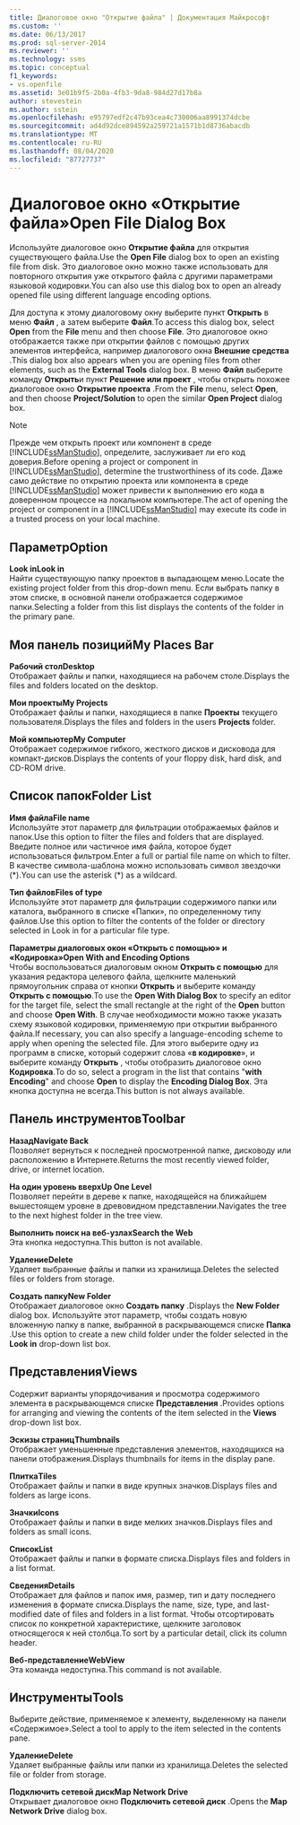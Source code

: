 ```yaml
---
title: Диалоговое окно "Открытие файла" | Документация Майкрософт
ms.custom: ''
ms.date: 06/13/2017
ms.prod: sql-server-2014
ms.reviewer: ''
ms.technology: ssms
ms.topic: conceptual
f1_keywords:
- vs.openfile
ms.assetid: 3e01b9f5-2b0a-4fb3-9da8-984d27d17b8a
author: stevestein
ms.author: sstein
ms.openlocfilehash: e95797edf2c47b93cea4c730006aa8991374dcbe
ms.sourcegitcommit: ad4d92dce894592a259721a1571b1d8736abacdb
ms.translationtype: MT
ms.contentlocale: ru-RU
ms.lasthandoff: 08/04/2020
ms.locfileid: "87727737"
---
```

# <a name="open-file-dialog-box"></a><span data-ttu-id="69752-102">Диалоговое окно «Открытие файла»</span><span class="sxs-lookup"><span data-stu-id="69752-102">Open File Dialog Box</span></span>
  <span data-ttu-id="69752-103">Используйте диалоговое окно **Открытие файла** для открытия существующего файла.</span><span class="sxs-lookup"><span data-stu-id="69752-103">Use the **Open File** dialog box to open an existing file from disk.</span></span> <span data-ttu-id="69752-104">Это диалоговое окно можно также использовать для повторного открытия уже открытого файла с другими параметрами языковой кодировки.</span><span class="sxs-lookup"><span data-stu-id="69752-104">You can also use this dialog box to open an already opened file using different language encoding options.</span></span>  
  
 <span data-ttu-id="69752-105">Для доступа к этому диалоговому окну выберите пункт **Открыть** в меню **Файл** , а затем выберите **Файл**.</span><span class="sxs-lookup"><span data-stu-id="69752-105">To access this dialog box, select **Open** from the **File** menu and then choose **File**.</span></span> <span data-ttu-id="69752-106">Это диалоговое окно отображается также при открытии файлов с помощью других элементов интерфейса, например диалогового окна **Внешние средства** .</span><span class="sxs-lookup"><span data-stu-id="69752-106">This dialog box also appears when you are opening files from other elements, such as the **External Tools** dialog box.</span></span> <span data-ttu-id="69752-107">В меню **Файл** выберите команду **Открыть**и пункт **Решение или проект** , чтобы открыть похожее диалоговое окно **Открытие проекта** .</span><span class="sxs-lookup"><span data-stu-id="69752-107">From the **File** menu, select **Open**, and then choose **Project/Solution** to open the similar **Open Project** dialog box.</span></span>  
  
> [!NOTE]  
>  <span data-ttu-id="69752-108">Прежде чем открыть проект или компонент в среде [!INCLUDE[ssManStudio](../../includes/ssmanstudio-md.md)], определите, заслуживает ли его код доверия.</span><span class="sxs-lookup"><span data-stu-id="69752-108">Before opening a project or component in [!INCLUDE[ssManStudio](../../includes/ssmanstudio-md.md)], determine the trustworthiness of its code.</span></span> <span data-ttu-id="69752-109">Даже само действие по открытию проекта или компонента в среде [!INCLUDE[ssManStudio](../../includes/ssmanstudio-md.md)] может привести к выполнению его кода в доверенном процессе на локальном компьютере.</span><span class="sxs-lookup"><span data-stu-id="69752-109">The act of opening the project or component in a [!INCLUDE[ssManStudio](../../includes/ssmanstudio-md.md)] may execute its code in a trusted process on your local machine.</span></span>  
  
## <a name="option"></a><span data-ttu-id="69752-110">Параметр</span><span class="sxs-lookup"><span data-stu-id="69752-110">Option</span></span>  
 <span data-ttu-id="69752-111">**Look in**</span><span class="sxs-lookup"><span data-stu-id="69752-111">**Look in**</span></span>  
 <span data-ttu-id="69752-112">Найти существующую папку проектов в выпадающем меню.</span><span class="sxs-lookup"><span data-stu-id="69752-112">Locate the existing project folder from this drop-down menu.</span></span> <span data-ttu-id="69752-113">Если выбрать папку в этом списке, в основной панели отображается содержимое папки.</span><span class="sxs-lookup"><span data-stu-id="69752-113">Selecting a folder from this list displays the contents of the folder in the primary pane.</span></span>  
  
## <a name="my-places-bar"></a><span data-ttu-id="69752-114">Моя панель позиций</span><span class="sxs-lookup"><span data-stu-id="69752-114">My Places Bar</span></span>  
 <span data-ttu-id="69752-115">**Рабочий стол**</span><span class="sxs-lookup"><span data-stu-id="69752-115">**Desktop**</span></span>  
 <span data-ttu-id="69752-116">Отображает файлы и папки, находящиеся на рабочем столе.</span><span class="sxs-lookup"><span data-stu-id="69752-116">Displays the files and folders located on the desktop.</span></span>  
  
 <span data-ttu-id="69752-117">**Мои проекты**</span><span class="sxs-lookup"><span data-stu-id="69752-117">**My Projects**</span></span>  
 <span data-ttu-id="69752-118">Отображает файлы и папки, находящиеся в папке **Проекты** текущего пользователя.</span><span class="sxs-lookup"><span data-stu-id="69752-118">Displays the files and folders in the users **Projects** folder.</span></span>  
  
 <span data-ttu-id="69752-119">**Мой компьютер**</span><span class="sxs-lookup"><span data-stu-id="69752-119">**My Computer**</span></span>  
 <span data-ttu-id="69752-120">Отображает содержимое гибкого, жесткого дисков и дисковода для компакт-дисков.</span><span class="sxs-lookup"><span data-stu-id="69752-120">Displays the contents of your floppy disk, hard disk, and CD-ROM drive.</span></span>  
  
## <a name="folder-list"></a><span data-ttu-id="69752-121">Список папок</span><span class="sxs-lookup"><span data-stu-id="69752-121">Folder List</span></span>  
 <span data-ttu-id="69752-122">**Имя файла**</span><span class="sxs-lookup"><span data-stu-id="69752-122">**File name**</span></span>  
 <span data-ttu-id="69752-123">Используйте этот параметр для фильтрации отображаемых файлов и папок.</span><span class="sxs-lookup"><span data-stu-id="69752-123">Use this option to filter the files and folders that are displayed.</span></span> <span data-ttu-id="69752-124">Введите полное или частичное имя файла, которое будет использоваться фильтром.</span><span class="sxs-lookup"><span data-stu-id="69752-124">Enter a full or partial file name on which to filter.</span></span> <span data-ttu-id="69752-125">В качестве символа-шаблона можно использовать символ звездочки (\*).</span><span class="sxs-lookup"><span data-stu-id="69752-125">You can use the asterisk (\*) as a wildcard.</span></span>  
  
 <span data-ttu-id="69752-126">**Тип файлов**</span><span class="sxs-lookup"><span data-stu-id="69752-126">**Files of type**</span></span>  
 <span data-ttu-id="69752-127">Используйте этот параметр для фильтрации содержимого папки или каталога, выбранного в списке «Папки», по определенному типу файлов.</span><span class="sxs-lookup"><span data-stu-id="69752-127">Use this option to filter the contents of the folder or directory selected in Look in for a particular file type.</span></span>  
  
 <span data-ttu-id="69752-128">**Параметры диалоговых окон «Открыть с помощью» и «Кодировка»**</span><span class="sxs-lookup"><span data-stu-id="69752-128">**Open With and Encoding Options**</span></span>  
 <span data-ttu-id="69752-129">Чтобы воспользоваться диалоговым окном **Открыть с помощью** для указания редактора целевого файла, щелкните маленький прямоугольник справа от кнопки **Открыть** и выберите команду **Открыть с помощью**.</span><span class="sxs-lookup"><span data-stu-id="69752-129">To use the **Open With Dialog Box** to specify an editor for the target file, select the small rectangle at the right of the **Open** button and choose **Open With**.</span></span> <span data-ttu-id="69752-130">В случае необходимости можно также указать схему языковой кодировки, применяемую при открытии выбранного файла.</span><span class="sxs-lookup"><span data-stu-id="69752-130">If necessary, you can also specify a language-encoding scheme to apply when opening the selected file.</span></span> <span data-ttu-id="69752-131">Для этого выберите одну из программ в списке, который содержит слова «**в кодировке**», и выберите команду **Открыть** , чтобы отобразить диалоговое окно **Кодировка**.</span><span class="sxs-lookup"><span data-stu-id="69752-131">To do so, select a program in the list that contains "**with Encoding**" and choose **Open** to display the **Encoding Dialog Box**.</span></span> <span data-ttu-id="69752-132">Эта кнопка доступна не всегда.</span><span class="sxs-lookup"><span data-stu-id="69752-132">This button is not always available.</span></span>  
  
## <a name="toolbar"></a><span data-ttu-id="69752-133">Панель инструментов</span><span class="sxs-lookup"><span data-stu-id="69752-133">Toolbar</span></span>  
 <span data-ttu-id="69752-134">**Назад**</span><span class="sxs-lookup"><span data-stu-id="69752-134">**Navigate Back**</span></span>  
 <span data-ttu-id="69752-135">Позволяет вернуться к последней просмотренной папке, дисководу или расположению в Интернете.</span><span class="sxs-lookup"><span data-stu-id="69752-135">Returns the most recently viewed folder, drive, or internet location.</span></span>  
  
 <span data-ttu-id="69752-136">**На один уровень вверх**</span><span class="sxs-lookup"><span data-stu-id="69752-136">**Up One Level**</span></span>  
 <span data-ttu-id="69752-137">Позволяет перейти в дереве к папке, находящейся на ближайшем вышестоящем уровне в древовидном представлении.</span><span class="sxs-lookup"><span data-stu-id="69752-137">Navigates the tree to the next highest folder in the tree view.</span></span>  
  
 <span data-ttu-id="69752-138">**Выполнить поиск на веб-узлах**</span><span class="sxs-lookup"><span data-stu-id="69752-138">**Search the Web**</span></span>  
 <span data-ttu-id="69752-139">Эта кнопка недоступна.</span><span class="sxs-lookup"><span data-stu-id="69752-139">This button is not available.</span></span>  
  
 <span data-ttu-id="69752-140">**Удаление**</span><span class="sxs-lookup"><span data-stu-id="69752-140">**Delete**</span></span>  
 <span data-ttu-id="69752-141">Удаляет выбранные файлы и папки из хранилища.</span><span class="sxs-lookup"><span data-stu-id="69752-141">Deletes the selected files or folders from storage.</span></span>  
  
 <span data-ttu-id="69752-142">**Создать папку**</span><span class="sxs-lookup"><span data-stu-id="69752-142">**New Folder**</span></span>  
 <span data-ttu-id="69752-143">Отображает диалоговое окно **Создать папку** .</span><span class="sxs-lookup"><span data-stu-id="69752-143">Displays the **New Folder** dialog box.</span></span> <span data-ttu-id="69752-144">Используйте этот параметр, чтобы создать новую вложенную папку в папке, выбранной в раскрывающемся списке **Папка** .</span><span class="sxs-lookup"><span data-stu-id="69752-144">Use this option to create a new child folder under the folder selected in the **Look in** drop-down list box.</span></span>  
  
## <a name="views"></a><span data-ttu-id="69752-145">Представления</span><span class="sxs-lookup"><span data-stu-id="69752-145">Views</span></span>  
 <span data-ttu-id="69752-146">Содержит варианты упорядочивания и просмотра содержимого элемента в раскрывающемся списке **Представления** .</span><span class="sxs-lookup"><span data-stu-id="69752-146">Provides options for arranging and viewing the contents of the item selected in the **Views** drop-down list box.</span></span>  
  
 <span data-ttu-id="69752-147">**Эскизы страниц**</span><span class="sxs-lookup"><span data-stu-id="69752-147">**Thumbnails**</span></span>  
 <span data-ttu-id="69752-148">Отображает уменьшенные представления элементов, находящихся на панели отображения.</span><span class="sxs-lookup"><span data-stu-id="69752-148">Displays thumbnails for items in the display pane.</span></span>  
  
 <span data-ttu-id="69752-149">**Плитка**</span><span class="sxs-lookup"><span data-stu-id="69752-149">**Tiles**</span></span>  
 <span data-ttu-id="69752-150">Отображает файлы и папки в виде крупных значков.</span><span class="sxs-lookup"><span data-stu-id="69752-150">Displays files and folders as large icons.</span></span>  
  
 <span data-ttu-id="69752-151">**Значки**</span><span class="sxs-lookup"><span data-stu-id="69752-151">**Icons**</span></span>  
 <span data-ttu-id="69752-152">Отображает файлы и папки в виде мелких значков.</span><span class="sxs-lookup"><span data-stu-id="69752-152">Displays files and folders as small icons.</span></span>  
  
 <span data-ttu-id="69752-153">**Список**</span><span class="sxs-lookup"><span data-stu-id="69752-153">**List**</span></span>  
 <span data-ttu-id="69752-154">Отображает файлы и папки в формате списка.</span><span class="sxs-lookup"><span data-stu-id="69752-154">Displays files and folders in a list format.</span></span>  
  
 <span data-ttu-id="69752-155">**Сведения**</span><span class="sxs-lookup"><span data-stu-id="69752-155">**Details**</span></span>  
 <span data-ttu-id="69752-156">Отображает для файлов и папок имя, размер, тип и дату последнего изменения в формате списка.</span><span class="sxs-lookup"><span data-stu-id="69752-156">Displays the name, size, type, and last-modified date of files and folders in a list format.</span></span> <span data-ttu-id="69752-157">Чтобы отсортировать список по конкретной характеристике, щелкните заголовок относящегося к ней столбца.</span><span class="sxs-lookup"><span data-stu-id="69752-157">To sort by a particular detail, click its column header.</span></span>  
  
 <span data-ttu-id="69752-158">**Веб-представление**</span><span class="sxs-lookup"><span data-stu-id="69752-158">**WebView**</span></span>  
 <span data-ttu-id="69752-159">Эта команда недоступна.</span><span class="sxs-lookup"><span data-stu-id="69752-159">This command is not available.</span></span>  
  
## <a name="tools"></a><span data-ttu-id="69752-160">Инструменты</span><span class="sxs-lookup"><span data-stu-id="69752-160">Tools</span></span>  
 <span data-ttu-id="69752-161">Выберите действие, применяемое к элементу, выделенному на панели «Содержимое».</span><span class="sxs-lookup"><span data-stu-id="69752-161">Select a tool to apply to the item selected in the contents pane.</span></span>  
  
 <span data-ttu-id="69752-162">**Удаление**</span><span class="sxs-lookup"><span data-stu-id="69752-162">**Delete**</span></span>  
 <span data-ttu-id="69752-163">Удаляет выбранные файлы или папки из хранилища.</span><span class="sxs-lookup"><span data-stu-id="69752-163">Deletes the selected file or folder from storage.</span></span>  
  
 <span data-ttu-id="69752-164">**Подключить сетевой диск**</span><span class="sxs-lookup"><span data-stu-id="69752-164">**Map Network Drive**</span></span>  
 <span data-ttu-id="69752-165">Открывает диалоговое окно **Подключить сетевой диск** .</span><span class="sxs-lookup"><span data-stu-id="69752-165">Opens the **Map Network Drive** dialog box.</span></span>  
